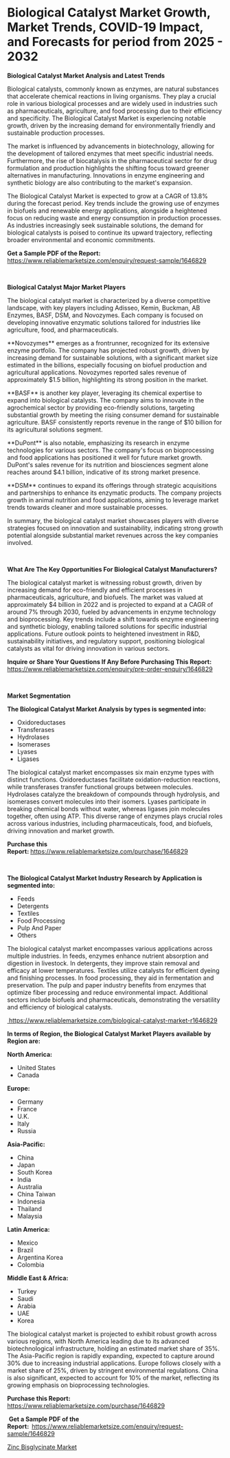 <p><h1>Biological Catalyst Market Growth, Market Trends, COVID-19 Impact, and Forecasts for period from 2025 - 2032</h1></p><p><strong>Biological Catalyst Market Analysis and Latest Trends</strong></p>
<p><p>Biological catalysts, commonly known as enzymes, are natural substances that accelerate chemical reactions in living organisms. They play a crucial role in various biological processes and are widely used in industries such as pharmaceuticals, agriculture, and food processing due to their efficiency and specificity. The Biological Catalyst Market is experiencing notable growth, driven by the increasing demand for environmentally friendly and sustainable production processes. </p><p>The market is influenced by advancements in biotechnology, allowing for the development of tailored enzymes that meet specific industrial needs. Furthermore, the rise of biocatalysis in the pharmaceutical sector for drug formulation and production highlights the shifting focus toward greener alternatives in manufacturing. Innovations in enzyme engineering and synthetic biology are also contributing to the market's expansion.</p><p>The Biological Catalyst Market is expected to grow at a CAGR of 13.8% during the forecast period. Key trends include the growing use of enzymes in biofuels and renewable energy applications, alongside a heightened focus on reducing waste and energy consumption in production processes. As industries increasingly seek sustainable solutions, the demand for biological catalysts is poised to continue its upward trajectory, reflecting broader environmental and economic commitments.</p></p>
<p><strong>Get a Sample PDF of the Report:&nbsp;</strong> <a href="https://www.reliablemarketsize.com/enquiry/request-sample/1646829?utm_campaign=1766&utm_medium=2&utm_source=Github&utm_content=ia&utm_term=31012025&utm_id=biological-catalyst">https://www.reliablemarketsize.com/enquiry/request-sample/1646829</a></p>
<p>&nbsp;</p>
<p><strong>Biological Catalyst Major Market Players</strong></p>
<p><p>The biological catalyst market is characterized by a diverse competitive landscape, with key players including Adisseo, Kemin, Buckman, AB Enzymes, BASF, DSM, and Novozymes. Each company is focused on developing innovative enzymatic solutions tailored for industries like agriculture, food, and pharmaceuticals.</p><p>**Novozymes** emerges as a frontrunner, recognized for its extensive enzyme portfolio. The company has projected robust growth, driven by increasing demand for sustainable solutions, with a significant market size estimated in the billions, especially focusing on biofuel production and agricultural applications. Novozymes reported sales revenue of approximately $1.5 billion, highlighting its strong position in the market.</p><p>**BASF** is another key player, leveraging its chemical expertise to expand into biological catalysts. The company aims to innovate in the agrochemical sector by providing eco-friendly solutions, targeting substantial growth by meeting the rising consumer demand for sustainable agriculture. BASF consistently reports revenue in the range of $10 billion for its agricultural solutions segment.</p><p>**DuPont** is also notable, emphasizing its research in enzyme technologies for various sectors. The company's focus on bioprocessing and food applications has positioned it well for future market growth. DuPont's sales revenue for its nutrition and biosciences segment alone reaches around $4.1 billion, indicative of its strong market presence.</p><p>**DSM** continues to expand its offerings through strategic acquisitions and partnerships to enhance its enzymatic products. The company projects growth in animal nutrition and food applications, aiming to leverage market trends towards cleaner and more sustainable processes.</p><p>In summary, the biological catalyst market showcases players with diverse strategies focused on innovation and sustainability, indicating strong growth potential alongside substantial market revenues across the key companies involved.</p></p>
<p>&nbsp;</p>
<p><strong>What Are The Key Opportunities For Biological Catalyst Manufacturers?</strong></p>
<p><p>The biological catalyst market is witnessing robust growth, driven by increasing demand for eco-friendly and efficient processes in pharmaceuticals, agriculture, and biofuels. The market was valued at approximately $4 billion in 2022 and is projected to expand at a CAGR of around 7% through 2030, fueled by advancements in enzyme technology and bioprocessing. Key trends include a shift towards enzyme engineering and synthetic biology, enabling tailored solutions for specific industrial applications. Future outlook points to heightened investment in R&D, sustainability initiatives, and regulatory support, positioning biological catalysts as vital for driving innovation in various sectors.</p></p>
<p><strong>Inquire or Share Your Questions If Any Before Purchasing This Report:</strong> <a href="https://www.reliablemarketsize.com/enquiry/pre-order-enquiry/1646829?utm_campaign=1766&utm_medium=2&utm_source=Github&utm_content=ia&utm_term=31012025&utm_id=biological-catalyst">https://www.reliablemarketsize.com/enquiry/pre-order-enquiry/1646829</a></p>
<p>&nbsp;</p>
<p><strong>Market Segmentation</strong></p>
<p><strong>The Biological Catalyst Market Analysis by types is segmented into:</strong></p>
<p><ul><li>Oxidoreductases</li><li>Transferases</li><li>Hydrolases</li><li>Isomerases</li><li>Lyases</li><li>Ligases</li></ul></p>
<p><p>The biological catalyst market encompasses six main enzyme types with distinct functions. Oxidoreductases facilitate oxidation-reduction reactions, while transferases transfer functional groups between molecules. Hydrolases catalyze the breakdown of compounds through hydrolysis, and isomerases convert molecules into their isomers. Lyases participate in breaking chemical bonds without water, whereas ligases join molecules together, often using ATP. This diverse range of enzymes plays crucial roles across various industries, including pharmaceuticals, food, and biofuels, driving innovation and market growth.</p></p>
<p><strong>Purchase this Report:&nbsp;</strong><a href="https://www.reliablemarketsize.com/purchase/1646829?utm_campaign=1766&utm_medium=2&utm_source=Github&utm_content=ia&utm_term=31012025&utm_id=biological-catalyst">https://www.reliablemarketsize.com/purchase/1646829</a></p>
<p>&nbsp;</p>
<p><strong>The Biological Catalyst Market Industry Research by Application is segmented into:</strong></p>
<p><ul><li>Feeds</li><li>Detergents</li><li>Textiles</li><li>Food Processing</li><li>Pulp And Paper</li><li>Others</li></ul></p>
<p><p>The biological catalyst market encompasses various applications across multiple industries. In feeds, enzymes enhance nutrient absorption and digestion in livestock. In detergents, they improve stain removal and efficacy at lower temperatures. Textiles utilize catalysts for efficient dyeing and finishing processes. In food processing, they aid in fermentation and preservation. The pulp and paper industry benefits from enzymes that optimize fiber processing and reduce environmental impact. Additional sectors include biofuels and pharmaceuticals, demonstrating the versatility and efficiency of biological catalysts.</p></p>
<p><a href="https://www.reliablemarketsize.com/biological-catalyst-market-r1646829?utm_campaign=1766&utm_medium=2&utm_source=Github&utm_content=ia&utm_term=31012025&utm_id=biological-catalyst">&nbsp;https://www.reliablemarketsize.com/biological-catalyst-market-r1646829</a></p>
<p><strong>In terms of Region, the Biological Catalyst Market Players available by Region are:</strong></p>
<p>
    <p> <strong> North America: </strong>
        <ul>
            <li>United States</li>
            <li>Canada</li>
        </ul>
        </p> 
    <p> <strong> Europe: </strong>
        <ul>
            <li>Germany</li>
            <li>France</li>
            <li>U.K.</li>
            <li>Italy</li>
            <li>Russia</li>
        </ul>
        </p> 
    <p> <strong> Asia-Pacific: </strong>
        <ul>
            <li>China</li>
            <li>Japan</li>
            <li>South Korea</li>
            <li>India</li>
            <li>Australia</li>
            <li>China Taiwan</li>
            <li>Indonesia</li>
            <li>Thailand</li>
            <li>Malaysia</li>
        </ul>
        </p> 
    <p> <strong> Latin America: </strong>
        <ul>
            <li>Mexico</li>
            <li>Brazil</li>
            <li>Argentina Korea</li>
            <li>Colombia</li>
        </ul>
        </p> 
    <p> <strong> Middle East & Africa: </strong>
        <ul>
            <li>Turkey</li>
            <li>Saudi</li>
            <li>Arabia</li>
            <li>UAE</li>
            <li>Korea</li>
        </ul>
    </p>
    </p>
<p><p>The biological catalyst market is projected to exhibit robust growth across various regions, with North America leading due to its advanced biotechnological infrastructure, holding an estimated market share of 35%. The Asia-Pacific region is rapidly expanding, expected to capture around 30% due to increasing industrial applications. Europe follows closely with a market share of 25%, driven by stringent environmental regulations. China is also significant, expected to account for 10% of the market, reflecting its growing emphasis on bioprocessing technologies.</p></p>
<p><strong>Purchase this Report: </strong><a href="https://www.reliablemarketsize.com/purchase/1646829?utm_campaign=1766&utm_medium=2&utm_source=Github&utm_content=ia&utm_term=31012025&utm_id=biological-catalyst">https://www.reliablemarketsize.com/purchase/1646829</a></p>
<p>&nbsp;<strong>Get a Sample PDF of the Report:&nbsp;&nbsp;</strong><a href="https://www.reliablemarketsize.com/enquiry/request-sample/1646829?utm_campaign=1766&utm_medium=2&utm_source=Github&utm_content=ia&utm_term=31012025&utm_id=biological-catalyst">https://www.reliablemarketsize.com/enquiry/request-sample/1646829</a></p>
<p><strong></strong></p>
<p><p><a href="https://github.com/XavierTyler76/Market-Research-Report-List-1/blob/main/zinc-bisglycinate-market.md?utm_campaign=1766&utm_medium=2&utm_source=Github&utm_content=ia&utm_term=31012025&utm_id=biological-catalyst">Zinc Bisglycinate Market</a></p></p>